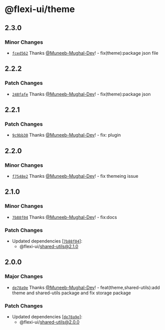 # @flexi-ui/theme

## 2.3.0

### Minor Changes

- [`fced562`](https://github.com/flexi-ui/flexi-ui/commit/fced562c65f17a5f94cdfeb64f5764e21c1db067) Thanks [@Muneeb-Mughal-Dev](https://github.com/Muneeb-Mughal-Dev)! - fix(theme):package json file

## 2.2.2

### Patch Changes

- [`248fafe`](https://github.com/flexi-ui/flexi-ui/commit/248fafedb658bbd378938671614c6fc3e407a0e1) Thanks [@Muneeb-Mughal-Dev](https://github.com/Muneeb-Mughal-Dev)! - fix(theme):package json

## 2.2.1

### Patch Changes

- [`9c9bb30`](https://github.com/flexi-ui/flexi-ui/commit/9c9bb30aa7667a90dbbda906e67300ec0e98afe7) Thanks [@Muneeb-Mughal-Dev](https://github.com/Muneeb-Mughal-Dev)! - fix: plugin

## 2.2.0

### Minor Changes

- [`f7548e2`](https://github.com/flexi-ui/flexi-ui/commit/f7548e20c2db726d01f0ba51e7cecde7b440b381) Thanks [@Muneeb-Mughal-Dev](https://github.com/Muneeb-Mughal-Dev)! - fix themeing issue

## 2.1.0

### Minor Changes

- [`7b88f04`](https://github.com/flexi-ui/flexi-ui/commit/7b88f044e7d717e2333b2c22ac07325e4e864d84) Thanks [@Muneeb-Mughal-Dev](https://github.com/Muneeb-Mughal-Dev)! - fix:docs

### Patch Changes

- Updated dependencies [[`7b88f04`](https://github.com/flexi-ui/flexi-ui/commit/7b88f044e7d717e2333b2c22ac07325e4e864d84)]:
  - @flexi-ui/shared-utils@2.1.0

## 2.0.0

### Major Changes

- [`de78a9e`](https://github.com/flexi-ui/flexi-ui/commit/de78a9e88d7c1790fbd1a9c01ea0193708acfece) Thanks [@Muneeb-Mughal-Dev](https://github.com/Muneeb-Mughal-Dev)! - feat(theme,shared-utils):add theme and shared-utils package and fix storage package

### Patch Changes

- Updated dependencies [[`de78a9e`](https://github.com/flexi-ui/flexi-ui/commit/de78a9e88d7c1790fbd1a9c01ea0193708acfece)]:
  - @flexi-ui/shared-utils@2.0.0

